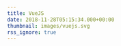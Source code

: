 ```yaml
---
title: VueJS 
date: 2018-11-28T05:15:34.000+00:00
thumbnail: images/vuejs.svg
rss_ignore: true
---
```

